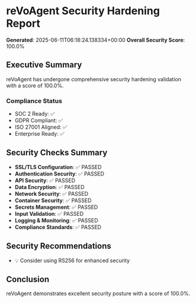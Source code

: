 
# reVoAgent Security Hardening Report

**Generated**: 2025-06-11T06:18:24.138334+00:00
**Overall Security Score**: 100.0%

## Executive Summary

reVoAgent has undergone comprehensive security hardening validation with a score of 100.0%.

### Compliance Status
- SOC 2 Ready: ✅
- GDPR Compliant: ✅
- ISO 27001 Aligned: ✅
- Enterprise Ready: ✅

## Security Checks Summary

- **SSL/TLS Configuration**: ✅ PASSED
- **Authentication Security**: ✅ PASSED
- **API Security**: ✅ PASSED
- **Data Encryption**: ✅ PASSED
- **Network Security**: ✅ PASSED
- **Container Security**: ✅ PASSED
- **Secrets Management**: ✅ PASSED
- **Input Validation**: ✅ PASSED
- **Logging & Monitoring**: ✅ PASSED
- **Compliance Standards**: ✅ PASSED

## Security Recommendations

- 💡 Consider using RS256 for enhanced security

## Conclusion

reVoAgent demonstrates excellent security posture with a score of 100.0%.